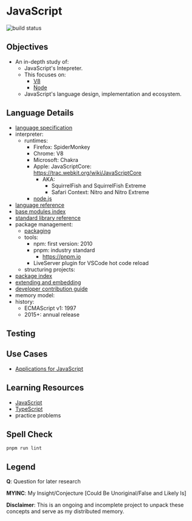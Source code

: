 # JavaScript
![build status](https://github.com/praisetompane/javascript/actions/workflows/javascript.yaml/badge.svg) <br>

## Objectives 
- An in-depth study of:
    - JavaScript's Intepreter.
    - This focuses on:
        - [V8](https://github.com/v8/v8)
        - [Node](https://github.com/nodejs/node)
    - JavaScript's language design, implementation and ecosystem.

## Language Details
- [language specification](https://ecma-international.org/publications-and-standards/standards/ecma-262/)
- interpreter:
    - runtimes:
        - Firefox: SpiderMonkey
        - Chrome: V8
        - Microsoft: Chakra
        - Apple: JavaScriptCore: https://trac.webkit.org/wiki/JavaScriptCore
            - AKA:
                - ​SquirrelFish and ​SquirrelFish Extreme
                - Safari Context: Nitro and Nitro Extreme
        - [node.js](src/runtimes/node)
- [language reference](https://developer.mozilla.org/en-US/docs/Web/JavaScript/Reference)
- [base modules index]()
- [standard library reference](https://developer.mozilla.org/en-US/docs/Web/JavaScript/Guide)
- package management:
    - [packaging]()
    - tools:
        - npm: first version: 2010
        - pnpm: industry standard
            - https://pnpm.io
        - LiveServer plugin for VSCode hot code reload
    - structuring projects:
- [package index](https://www.npmjs.com)
- [extending and embedding]()
- [developer contribution guide]()
- memory model:
- history:
    - ECMAScript v1: 1997
    - 2015+: annual release

## Testing


## Use Cases
- [Applications for JavaScript]()

## Learning Resources
- [JavaScript](https://roadmap.sh/javascript)
- [TypeScript](https://roadmap.sh/typescript)
- practice problems


## Spell Check
```shell
pnpm run lint
```

## Legend
**Q**: Question for later research

**MYINC**: My Insight/Conjecture [Could Be Unoriginal/False and Likely Is]

**Disclaimer**: This is an ongoing and incomplete project to unpack these concepts and serve as my distributed memory.